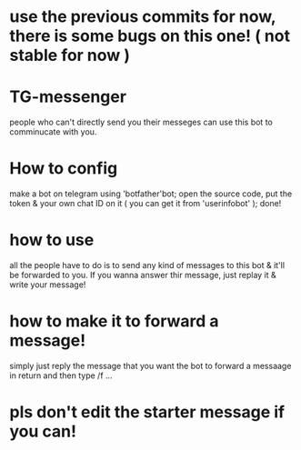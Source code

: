 # use the previous commits for now, there is some bugs on this one! ( not stable for now )
# TG-messenger
people who can't directly send you their messeges can use this bot to comminucate with you.
# How to config
make a bot on telegram using 'botfather'bot;
open the source code, put the token & your own chat ID on it ( you can get it from 'userinfobot' );
done!
# how to use
all the people have to do is to send any kind of messages to this bot & it'll be forwarded to you.
If you wanna answer thir message, just replay it & write your message!
# how to make it to forward a message!
simply just reply the message that you want the bot to forward a messaage in return and then type /f ...
# pls don't edit the starter message if you can!
